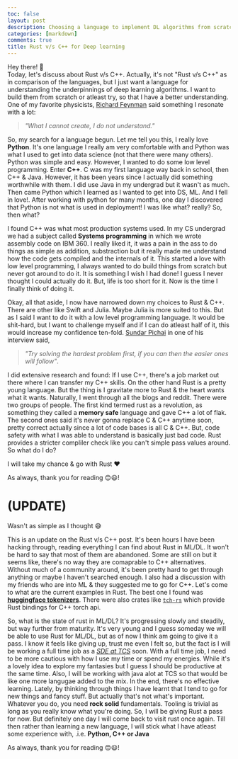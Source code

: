 ```yaml
---
toc: false
layout: post
description: Choosing a language to implement DL algorithms from scratch
categories: [markdown]
comments: true
title: Rust v/s C++ for Deep learning
---
```


Hey there! 👋
<br>
Today, let's discuss about Rust v/s C++. Actually, it's not "Rust v/s C++" as in comparison of the languages, but I just want a language for understanding the underpinnings of deep learning algorithms. I want to build them from scratch or atleast try, so that I have a better understanding. One of my favorite physicists, [Richard Feynman](https://en.wikipedia.org/wiki/Richard_Feynman) said something I resonate with a lot:
> *"What I cannot create, I do not understand."*

 So, my search for a language begun. Let me tell you this, I really love **Python**. It's one language I really am very comfortable with and Python was what I used to get into data science (not that there were many others). Python was simple and easy. However, I wanted to do some low level programming. Enter **C++**. C was my first language way back in school, then C++ & Java. However, it has been years since I actually did something worthwhile with them. I did use Java in my undergrad but it wasn't as much. Then came Python which I learned as I wanted to get into DS, ML. And I fell in love!. After working with python for many months, one day I discovered that Python is not what is used in deployment! I was like what? really? So, then what? 

 I found C++ was what most production systems used. In my CS undergrad we had a subject called **Systems programming** in which we wrote assembly code on IBM 360. I really liked it, it was a pain in the ass to do things as simple as addition, substraction but it really made me understand how the code gets compiled and the internals of it. This started a love with low level programming, I always wanted to do build things from scratch but never got around to do it. It is something I wish I had done! I guess I never thought I could actually do it. But, life is too short for it. Now is the time I finally think of doing it.  

 Okay, all that aside, I now have narrowed down my choices to Rust & C++. There are other like Swift and Julia. Maybe Julia is more suited to this. But as I said I want to do it with a low level programming language. It would be shit-hard, but I want to challenge myself and if I can do atleast half of it, this would increase my confidence ten-fold. [Sundar Pichai](https://en.wikipedia.org/wiki/Sundar_Pichai) in one of his interview said, 
 > *"Try solving the hardest problem first, if you can then the easier ones will follow"*.   

 I did extensive research and found: If I use C++, there's a job market out there where I can transfer my C++ skills. On the other hand Rust is a pretty young language. But the thing is I gravitate more to Rust & the heart wants what it wants. Naturally, I went through all the blogs and reddit. There were two groups of people. The first kind termed rust as a revolution, as something they called a **memory safe** language and gave C++ a lot of flak. The second ones said it's never gonna replace C & C++ anytime soon, pretty correct actually since a lot of code bases is all C & C++. But, code safety with what I was able to understand is basically just bad code. Rust provides a stricter compliler check like you can't simple pass values around. So what do I do?

 I will take my chance & go with Rust ❤

As always, thank you for reading 😊😃!


# (UPDATE)

Wasn't as simple as I thought 😅

This is an update on the Rust v/s C++ post. It's been hours I have been hacking through, reading everything I can find about Rust in ML/DL. It won't be hard to say that most of them are abandoned. Some are still on but it seems like, there's no way they are comaprable to C++ alternatives. Without much of a community around, it's been pretty hard to get through anything or maybe I haven't searched enough. I also had a discussion with my friends who are into ML & they suggested me to go for C++. Let's come to what are the current examples in Rust. The best one I found was [**huggingface tokenizers**](https://github.com/huggingface/tokenizers). There were also crates like [`tch-rs`](https://github.com/LaurentMazare/tch-rs) which provide Rust bindings for C++ torch api. 

So, what is the state of rust in ML/DL? It's progressing slowly and steadily, but way further from maturity. It's very young and I guess someday we will be able to use Rust for ML/DL, but as of now I think am going to give it a pass. I know it feels like giving up, trust me even I felt so, but the fact is I will be working a full time job as a <ins>*SDE at TCS*</ins> soon. With a full time job, I need to be more cautious with how I use my time or spend my energies. While it's a lovely idea to explore my fantasies but I guess I should be productive at the same time. Also, I will be working with java alot at TCS so that would be like one more langugae added to the mix. In the end, there's no effective learning. Lately, by thinking through things I have learnt that I tend to go for new things and fancy stuff. But actually that's not what's important. Whatever you do,  you need **rock solid** fundamentals. Tooling is trivial as long as you really know what you're doing. So, I will be giving Rust a pass for now. But definitely one day I will come back to visit rust once again. Till then rather than learning a new language, I will stick what I have atleast some experience with, .i.e. **Python, C++ or Java** 

As always, thank you for reading 😊😃!



